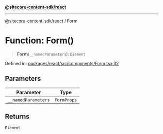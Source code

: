 [**@sitecore-content-sdk/react**](../README.md)

***

[@sitecore-content-sdk/react](../README.md) / Form

# Function: Form()

> **Form**(`__namedParameters`): `Element`

Defined in: [packages/react/src/components/Form.tsx:32](https://github.com/Sitecore/content-sdk/blob/4103c5589d5589e11cd6164ccfd2c9755e694a65/packages/react/src/components/Form.tsx#L32)

## Parameters

| Parameter | Type |
| ------ | ------ |
| `__namedParameters` | `FormProps` |

## Returns

`Element`
